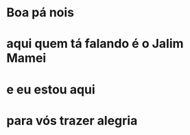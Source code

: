 # **Boa pá nois** #
# aqui quem tá falando é o Jalim Mamei
# e eu estou aqui
# para vós trazer alegria



